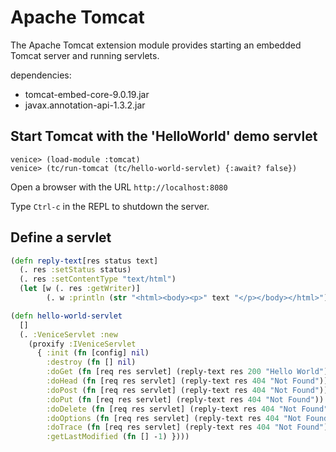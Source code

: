 # Apache Tomcat

The Apache Tomcat extension module provides starting an embedded Tomcat server and running servlets.

dependencies:

 - tomcat-embed-core-9.0.19.jar
 - javax.annotation-api-1.3.2.jar
 
 
## Start Tomcat with the 'HelloWorld' demo servlet

```text
venice> (load-module :tomcat)
venice> (tc/run-tomcat (tc/hello-world-servlet) {:await? false})
```

Open a browser with the URL `http://localhost:8080`

Type `Ctrl-c` in the REPL to shutdown the server.


## Define a servlet

```clojure
(defn reply-text[res status text]
  (. res :setStatus status)
  (. res :setContentType "text/html")
  (let [w (. res :getWriter)]
        (. w :println (str "<html><body><p>" text "</p></body></html>"))))

(defn hello-world-servlet
  []
  (. :VeniceServlet :new
    (proxify :IVeniceServlet
      { :init (fn [config] nil)
        :destroy (fn [] nil)
        :doGet (fn [req res servlet] (reply-text res 200 "Hello World"))
        :doHead (fn [req res servlet] (reply-text res 404 "Not Found"))
        :doPost (fn [req res servlet] (reply-text res 404 "Not Found"))
        :doPut (fn [req res servlet] (reply-text res 404 "Not Found"))
        :doDelete (fn [req res servlet] (reply-text res 404 "Not Found"))
        :doOptions (fn [req res servlet] (reply-text res 404 "Not Found"))
        :doTrace (fn [req res servlet] (reply-text res 404 "Not Found"))
        :getLastModified (fn [] -1) })))
```
